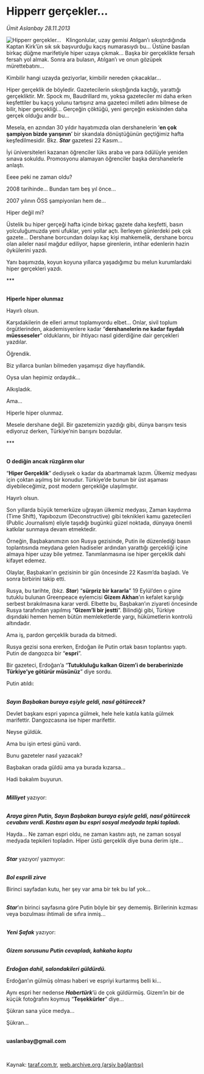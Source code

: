 # Hipperr gerçekler...

*Ümit Aslanbay 28.11.2013*

<div class="yazi"><img align="left" alt="Hipperr gerçekler..." border="0" src="http://www.taraf.com.tr/fotoraflar/makaleler/hipperr-gercekler_8079_orijinal.jpg" style="border-right-width:10px; border-color:#FFFFFF"/><p>Klingonlular, uzay gemisi Atılgan’ı sıkıştırdığında Kaptan Kirk’ün sık sık başvurduğu kaçış numarasıydı bu... Üstüne basılan birkaç düğme marifetiyle hiper uzaya çıkmak... Başka bir gerçeklikte fersah fersah yol almak. Sonra ara bulasın, Atılgan’ı ve onun gözüpek mürettebatını... </p>
<p>Kimbilir hangi uzayda geziyorlar, kimbilir nereden çıkacaklar...</p>
<p>Hiper gerçeklik de böyledir. Gazetecilerin sıkıştığında kaçtığı, yarattığı gerçekliktir. Mr. Spock mı, Baudrillard mı, yoksa gazeteciler mi daha erken keşfettiler bu kaçış yolunu tartışırız ama gazeteci milleti adını bilmese de bilir, hiper gerçekliği... Gerçeğin çöktüğü, yeni gerçeğin eskisinden daha gerçek olduğu andır bu...</p>
<p>Mesela, en azından 30 yıldır hayatımızda olan dershanelerin ‘<b>en çok şampiyon bizde yarışının</b>’ bir skandala dönüştüğünün geçtiğimiz hafta keşfedilmesidir. Bkz. <b><i>Star</i></b> gazetesi 22 Kasım...</p>
<p>İyi üniversiteleri kazanan öğrenciler lüks araba ve para ödülüyle yeniden sınava sokuldu. Promosyonu alamayan öğrenciler başka dershanelerle anlaştı.</p>
<p>Eeee peki ne zaman oldu?</p>
<p>2008 tarihinde... Bundan tam beş yıl önce...</p>
<p>2007 yılının ÖSS şampiyonları hem de...</p>
<p>Hiper değil mi?</p>
<p>Üstelik bu hiper gerçeği hafta içinde birkaç gazete daha keşfetti, basın yolculuğumuzda yeni ufuklar, yeni yollar açtı. İlerleyen günlerdeki pek çok gazete... Dershane borcundan dolayı kaç kişi mahkemelik, dershane borcu olan aileler nasıl mağdur ediliyor, hapse girenlerin, intihar edenlerin hazin öykülerini yazdı.</p>
<p>Yanı başımızda, koyun koyuna yıllarca yaşadığımız bu melun kurumlardaki hiper gerçekleri yazdı.</p>
<p>***</p>
<p><b><br/>Hiperle hiper olunmaz</b></p>
<p>Hayırlı olsun.</p>
<p>Karşıdakilerin de elleri armut toplamıyordu elbet... Onlar, sivil toplum örgütlerinden, akademisyenlere kadar “<b>dershanelerin ne kadar faydalı müesseseler</b>” olduklarını, bir ihtiyacı nasıl giderdiğine dair gerçekleri yazdılar.</p>
<p>Öğrendik.</p>
<p>Biz yıllarca bunları bilmeden yaşamışız diye hayıflandık.</p>
<p>Oysa ulan hepimiz ordaydık...</p>
<p>Alkışladık.</p>
<p>Ama...</p>
<p>Hiperle hiper olunmaz.</p>
<p>Mesele dershane değil. Bir gazetemizin yazdığı gibi, dünya barışını tesis ediyoruz derken, Türkiye’nin barışını bozdular.</p>
<p>***</p>
<p><b><br/>O dediğin ancak rüzgârım olur</b></p>
<p>“<b>Hiper Gerçeklik</b>” dediysek o kadar da abartmamak lazım. Ülkemiz medyası için çoktan aşılmış bir konudur. Türkiye’de bunun bir üst aşaması diyebileceğimiz, post modern gerçekliğe ulaşılmıştır.</p>
<p>Hayırlı olsun.</p>
<p>Son yıllarda büyük temerküze uğrayan ülkemiz medyası, Zaman kaydırma (Time Shift), Yapıbozum (Deconstructive) gibi teknikleri kamu gazetecileri (Public Journalism) eliyle taşıdığı bugünkü güzel noktada, dünyaya önemli katkılar sunmaya devam etmektedir.</p>
<p>Örneğin, Başbakanımızın son Rusya gezisinde, Putin ile düzenlediği basın toplantısında meydana gelen hadiseler ardından yarattığı gerçekliği içine almaya hiper uzay bile yetmez. Tanımlanmasına ise hiper gerçeklik dahi kifayet edemez.</p>
<p>Olaylar, Başbakan’ın gezisinin bir gün öncesinde 22 Kasım’da başladı. Ve sonra birbirini takip etti.</p>
<p>Rusya, bu tarihte, (bkz. <b><i>Star</i></b>) “<b>sürpriz bir kararla</b>” 19 Eylül’den o güne tutuklu bulunan Greenpeace eylemcisi <b>Gizem Akhan</b>’ın kefalet karşılığı serbest bırakılmasına karar verdi. Elbette bu, Başbakan’ın ziyareti öncesinde Rusya tarafından yapılmış “<b>Gizem’li bir jestti</b>”. Bilindiği gibi, Türkiye dışındaki hemen hemen bütün memleketlerde yargı, hükümetlerin kontrolü altındadır. </p>
<p>Ama iş, pardon gerçeklik burada da bitmedi.</p>
<p>Rusya gezisi sona ererken, Erdoğan ile Putin ortak basın toplantısı yaptı. Putin de dangozca bir “<b>espri</b>”.</p>
<p>Bir gazeteci, Erdoğan’a “<b>Tutukluluğu kalkan Gizem’i de beraberinizde Türkiye’ye götürür müsünüz</b>” diye sordu.</p>
<p>Putin atıldı:</p>
<p><b><i><br/> Sayın Başbakan buraya eşiyle geldi, nasıl götürecek?</i></b></p>
<p>Devlet başkanı espri yapınca gülmek, hele hele katıla katıla gülmek marifettir. Dangozcasına ise hiper marifettir.</p>
<p>Neyse güldük.</p>
<p>Ama bu işin ertesi günü vardı.</p>
<p>Bunu gazeteler nasıl yazacak?</p>
<p>Başbakan orada güldü ama ya burada kızarsa...</p>
<p>Hadi bakalım buyurun.</p>
<p><b><i><br/>Milliyet</i></b> yazıyor: </p>
<p><b><i><br/> Araya giren Putin, Sayın Başbakan buraya eşiyle geldi, nasıl götürecek cevabını verdi. Kastını aşan bu espri sosyal medyada tepki topladı.</i></b></p>
<p>Hayda... Ne zaman espri oldu, ne zaman kastını aştı, ne zaman sosyal medyada tepkileri topladın. Hiper üstü gerçeklik diye buna derim işte...</p>
<p><b><i><br/>Star</i></b> yazıyor/ yazmıyor:</p>
<p><b><i><br/> Bol esprili zirve</i></b></p>
<p>Birinci sayfadan kutu, her şey var ama bir tek bu laf yok...</p>
<p><b><i><br/>Star</i></b>’ın birinci sayfasına göre Putin böyle bir şey dememiş. Birilerinin kızması veya bozulması ihtimali de sıfıra inmiş...</p>
<p><b><i><br/>Yeni Şafak</i></b> yazıyor:</p>
<p><b><i><br/> Gizem sorusunu Putin cevapladı, kahkaha koptu</i></b></p>
<p><b><i><br/>Erdoğan dahil, salondakileri güldürdü.</i></b></p>
<p>Erdoğan’ın gülmüş olması haberi ve espriyi kurtarmış belli ki...</p>
<p>Aynı espri her nedense <b><i>Habertürk</i></b>’ü de çok güldürmüş. Gizem’in bir de küçük fotoğrafını koymuş “<b>Teşekkürler</b>” diye...</p>
<p>Şükran sana yüce medya...</p>
<p>Şükran...</p><b>
<p><br/>uaslanbay@gmail.com</p>
<p></p></b> 
</div>

Kaynak: [taraf.com.tr](http://www.taraf.com.tr:80/umit-aslanbay/makale-hipperr-gercekler.htm), [web.archive.org (arşiv bağlantısı)](http://web.archive.org/web/20131130033550/http://www.taraf.com.tr:80/umit-aslanbay/makale-hipperr-gercekler.htm)
